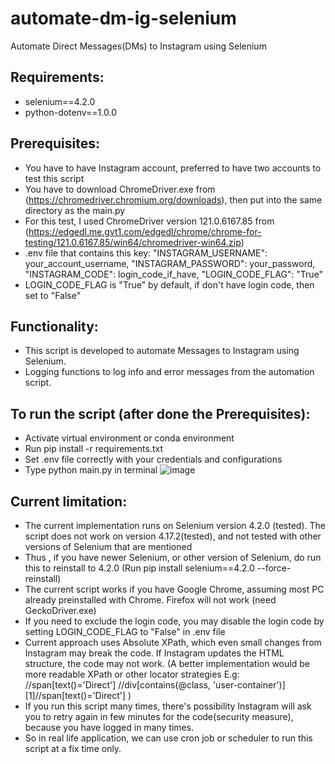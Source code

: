 # automate-dm-ig-selenium
Automate Direct Messages(DMs) to Instagram using Selenium

## Requirements:
- selenium==4.2.0
- python-dotenv==1.0.0

## Prerequisites:
- You have to have Instagram account, preferred to have two accounts to test this script
- You have to download ChromeDriver.exe from (https://chromedriver.chromium.org/downloads), then put into the same directory as the main.py
- For this test, I used ChromeDriver version 121.0.6167.85 from (https://edgedl.me.gvt1.com/edgedl/chrome/chrome-for-testing/121.0.6167.85/win64/chromedriver-win64.zip)
- .env file that contains this key: "INSTAGRAM_USERNAME": your_account_username, "INSTAGRAM_PASSWORD": your_password, "INSTAGRAM_CODE": login_code_if_have, "LOGIN_CODE_FLAG": "True"
- LOGIN_CODE_FLAG is "True" by default, if don't have login code, then set to "False"

## Functionality:
- This script is developed to automate Messages to Instagram using Selenium.
- Logging functions to log info and error messages from the automation script.

## To run the script (after done the Prerequisites):
- Activate virtual environment or conda environment
- Run pip install -r requirements.txt
- Set .env file correctly with your credentials and configurations
- Type python main.py in terminal
  ![image](https://github.com/asyrafzlkln96/automate-dm-ig-selenium/assets/53460015/f4459049-e60d-4a69-99a0-0f0f046cea20)


## Current limitation:
- The current implementation runs on Selenium version 4.2.0 (tested). The script does not work on version 4.17.2(tested), and not tested with other versions of Selenium that are mentioned
- Thus , if you have newer Selenium, or other version of Selenium, do run this to reinstall to 4.2.0 (Run pip install selenium==4.2.0 --force-reinstall)
- The current script works if you have Google Chrome, assuming most PC already preinstalled with Chrome. Firefox will not work (need GeckoDriver.exe)
- If you need to exclude the login code, you may disable the login code by setting LOGIN_CODE_FLAG to "False" in .env file
- Current approach uses Absolute XPath, which even small changes from Instagram may break the code. If Instagram updates the HTML structure, the code may not work.
 (A better implementation would be more readable XPath or other locator strategies
E.g: //span[text()='Direct']
//div[contains(@class, 'user-container')][1]//span[text()='Direct'] )
- If you run this script many times, there's possibility Instagram will ask you to retry again in few minutes for the code(security measure), because you have logged in many times.
- So in real life application, we can use cron job or scheduler to run this script at a fix time only.
